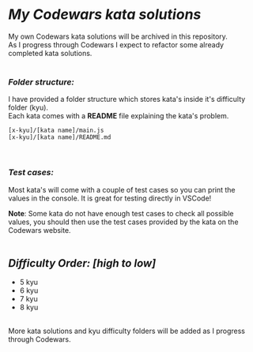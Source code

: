 # **_My Codewars kata solutions_**

My own Codewars kata solutions will be archived in this repository.<br>
As I progress through Codewars I expect to refactor some already completed kata solutions.
<br><br>

### **_Folder structure:_**

I have provided a folder structure which stores kata's inside it's difficulty folder (kyu).
<br>
Each kata comes with a **README** file explaining the kata's problem.
<br>

```
[x-kyu]/[kata name]/main.js
[x-kyu]/[kata name]/README.md
```

<br>

### **_Test cases:_**

Most kata's will come with a couple of test cases so you can print the values in the console. It is great for testing directly in VSCode!
<br>

**Note**: Some kata do not have enough test cases to check all possible values, you should then use the test cases provided by the kata on the Codewars website.
<br>
<br>

## _Difficulty Order: [high to low]_

<ul>
<li>5 kyu</li>
<li>6 kyu</li>
<li>7 kyu</li>
<li>8 kyu</li>
</ul>

<br>
More kata solutions and kyu difficulty folders will be added as I progress through Codewars.
